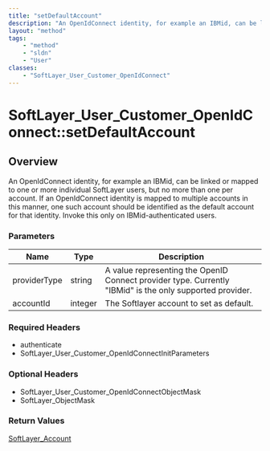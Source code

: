```yaml
---
title: "setDefaultAccount"
description: "An OpenIdConnect identity, for example an IBMid, can be linked or mapped to one or more individual SoftLayer users, but... "
layout: "method"
tags:
    - "method"
    - "sldn"
    - "User"
classes:
    - "SoftLayer_User_Customer_OpenIdConnect"
---
```

# SoftLayer_User_Customer_OpenIdConnect::setDefaultAccount
## Overview 
An OpenIdConnect identity, for example an IBMid, can be linked or mapped to one or more individual SoftLayer users, but no more than one per account. If an OpenIdConnect identity is mapped to multiple accounts in this manner, one such account should be identified as the default account for that identity. Invoke this only on IBMid-authenticated users. 

### Parameters 
|Name | Type | Description |
| --- | --- | --- |
|providerType| string| A value representing the OpenID Connect provider type. Currently "IBMid" is the only supported provider.|
|accountId| integer| The Softlayer account to set as default.|


### Required Headers
* authenticate
* SoftLayer_User_Customer_OpenIdConnectInitParameters

### Optional Headers
* SoftLayer_User_Customer_OpenIdConnectObjectMask
* SoftLayer_ObjectMask

### Return Values
<a href='/reference/datatypes/SoftLayer_Account'>SoftLayer_Account </a>

